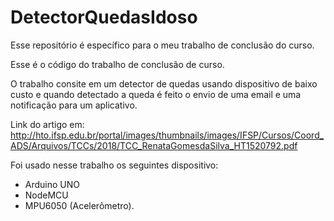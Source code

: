 # DetectorQuedasIdoso
Esse repositório é específico para o meu trabalho de conclusão do curso.

Esse é o código do trabalho de conclusão de curso.

O trabalho consite em um detector de quedas usando dispositivo de baixo custo e quando detectado a queda é feito o envio de uma email e uma notificação para um aplicativo.

Link do artigo em:
 http://hto.ifsp.edu.br/portal/images/thumbnails/images/IFSP/Cursos/Coord_ADS/Arquivos/TCCs/2018/TCC_RenataGomesdaSilva_HT1520792.pdf


Foi usado nesse trabalho os seguintes dispositivo:

- Arduino UNO
- NodeMCU
- MPU6050 (Acelerômetro).
